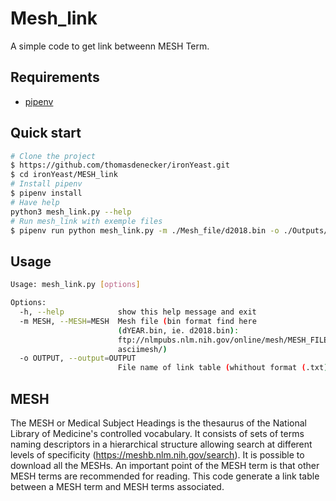 # Mesh_link

A simple code to get link betweenn MESH Term.

## Requirements
* [pipenv](https://github.com/kennethreitz/pipenv)

## Quick start

```bash
# Clone the project
$ https://github.com/thomasdenecker/ironYeast.git
$ cd ironYeast/MESH_link
# Install pipenv
$ pipenv install
# Have help
python3 mesh_link.py --help
# Run mesh_link with exemple files
$ pipenv run python mesh_link.py -m ./Mesh_file/d2018.bin -o ./Outputs/Mesh_link_table_2018
```
## Usage
```bash
Usage: mesh_link.py [options]

Options:
  -h, --help            show this help message and exit
  -m MESH, --MESH=MESH  Mesh file (bin format find here
                        (dYEAR.bin, ie. d2018.bin):
                        ftp://nlmpubs.nlm.nih.gov/online/mesh/MESH_FILES/
                        asciimesh/)
  -o OUTPUT, --output=OUTPUT
                        File name of link table (whithout format (.txt))
```
## MESH

The MESH or Medical Subject Headings is the thesaurus of the National Library of Medicine's controlled vocabulary. It consists of sets of terms naming descriptors in a hierarchical structure allowing search at different levels of specificity (https://meshb.nlm.nih.gov/search). It is possible to download all the MESHs. An important point of the MESH term is that other MESH terms are recommended for reading. This code generate a link table between a MESH term and MESH terms associated.  
